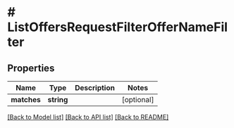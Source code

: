 # # ListOffersRequestFilterOfferNameFilter

## Properties

Name | Type | Description | Notes
------------ | ------------- | ------------- | -------------
**matches** | **string** |  | [optional]

[[Back to Model list]](../../README.md#models) [[Back to API list]](../../README.md#endpoints) [[Back to README]](../../README.md)
